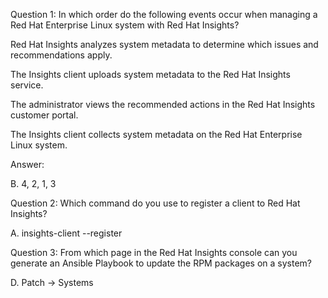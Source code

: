 Question 1:
In which order do the following events occur when managing a Red Hat Enterprise Linux system with Red Hat Insights?

Red Hat Insights analyzes system metadata to determine which issues and recommendations apply.

The Insights client uploads system metadata to the Red Hat Insights service.

The administrator views the recommended actions in the Red Hat Insights customer portal.

The Insights client collects system metadata on the Red Hat Enterprise Linux system.

Answer:

B. 4, 2, 1, 3

Question 2:
Which command do you use to register a client to Red Hat Insights?

A. insights-client --register

Question 3:
From which page in the Red Hat Insights console can you generate an Ansible Playbook to update the RPM packages on a system?

D. Patch -> Systems
